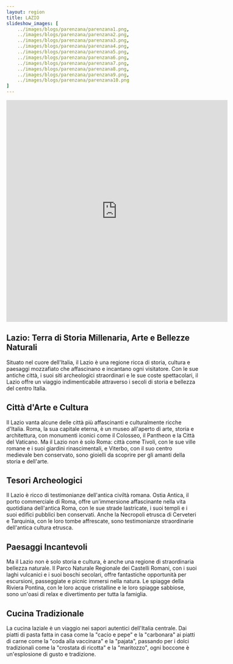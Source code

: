 ```yaml
---
layout: region
title: LAZIO
slideshow_images: [
    ../images/blogs/parenzana/parenzana1.png,
    ../images/blogs/parenzana/parenzana2.png,
    ../images/blogs/parenzana/parenzana3.png,
    ../images/blogs/parenzana/parenzana4.png,
    ../images/blogs/parenzana/parenzana5.png,
    ../images/blogs/parenzana/parenzana6.png,
    ../images/blogs/parenzana/parenzana7.png,
    ../images/blogs/parenzana/parenzana8.png,
    ../images/blogs/parenzana/parenzana9.png,
    ../images/blogs/parenzana/parenzana10.png
]
---
```


<div class="maps-container">
    <iframe src="https://www.komoot.com/it-it/collection/2622662/embed" width="580" height="580" frameborder="0" scrolling="no"></iframe>
</div>

## Lazio: Terra di Storia Millenaria, Arte e Bellezze Naturali

Situato nel cuore dell'Italia, il Lazio è una regione ricca di storia, cultura e paesaggi mozzafiato che affascinano e incantano ogni visitatore. Con le sue antiche città, i suoi siti archeologici straordinari e le sue coste spettacolari, il Lazio offre un viaggio indimenticabile attraverso i secoli di storia e bellezza del centro Italia.

## Città d'Arte e Cultura

Il Lazio vanta alcune delle città più affascinanti e culturalmente ricche d'Italia. Roma, la sua capitale eterna, è un museo all'aperto di arte, storia e architettura, con monumenti iconici come il Colosseo, il Pantheon e la Città del Vaticano. Ma il Lazio non è solo Roma: città come Tivoli, con le sue ville romane e i suoi giardini rinascimentali, e Viterbo, con il suo centro medievale ben conservato, sono gioielli da scoprire per gli amanti della storia e dell'arte.

## Tesori Archeologici

Il Lazio è ricco di testimonianze dell'antica civiltà romana. Ostia Antica, il porto commerciale di Roma, offre un'immersione affascinante nella vita quotidiana dell'antica Roma, con le sue strade lastricate, i suoi templi e i suoi edifici pubblici ben conservati. Anche la Necropoli etrusca di Cerveteri e Tarquinia, con le loro tombe affrescate, sono testimonianze straordinarie dell'antica cultura etrusca.

## Paesaggi Incantevoli

Ma il Lazio non è solo storia e cultura, è anche una regione di straordinaria bellezza naturale. Il Parco Naturale Regionale dei Castelli Romani, con i suoi laghi vulcanici e i suoi boschi secolari, offre fantastiche opportunità per escursioni, passeggiate e picnic immersi nella natura. Le spiagge della Riviera Pontina, con le loro acque cristalline e le loro spiagge sabbiose, sono un'oasi di relax e divertimento per tutta la famiglia.

## Cucina Tradizionale

La cucina laziale è un viaggio nei sapori autentici dell'Italia centrale. Dai piatti di pasta fatta in casa come la "cacio e pepe" e la "carbonara" ai piatti di carne come la "coda alla vaccinara" e la "pajata", passando per i dolci tradizionali come la "crostata di ricotta" e la "maritozzo", ogni boccone è un'esplosione di gusto e tradizione.
